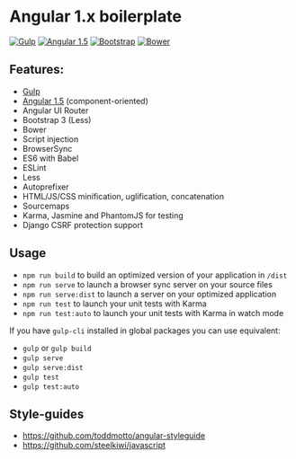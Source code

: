 # Angular 1.x boilerplate


[![Gulp](https://s10.postimg.org/qn2ov4b4p/gulp.png)](https://github.com/gulpjs/gulp)
[![Angular 1.5](https://s11.postimg.org/lvqgbpj5v/angular.png)](https://github.com/angular/angular.js)
[![Bootstrap](https://s4.postimg.org/7tm0k2oq5/bootstrap.png)](https://github.com/twbs/bootstrap)
[![Bower](https://s10.postimg.org/47f0tmo4p/bower.png)](https://github.com/bower/bower)


## Features:
- [Gulp](https://github.com/gulpjs/gulp)
- [Angular 1.5](https://github.com/angular/angular.js) (component-oriented)
- Angular UI Router
- Bootstrap 3 (Less)
- Bower
- Script injection
- BrowserSync
- ES6 with Babel
- ESLint
- Less
- Autoprefixer
- HTML/JS/CSS minification, uglification, concatenation
- Sourcemaps
- Karma, Jasmine and PhantomJS for testing
- Django CSRF protection support


## Usage

- `npm run build` to build an optimized version of your application in `/dist`
- `npm run serve` to launch a browser sync server on your source files
- `npm run serve:dist` to launch a server on your optimized application
- `npm run test` to launch your unit tests with Karma
- `npm run test:auto` to launch your unit tests with Karma in watch mode

If you have `gulp-cli` installed in global packages you can use equivalent:

- `gulp` or `gulp build`
- `gulp serve`
- `gulp serve:dist`
- `gulp test`
- `gulp test:auto`


## Style-guides
- https://github.com/toddmotto/angular-styleguide
- https://github.com/steelkiwi/javascript
